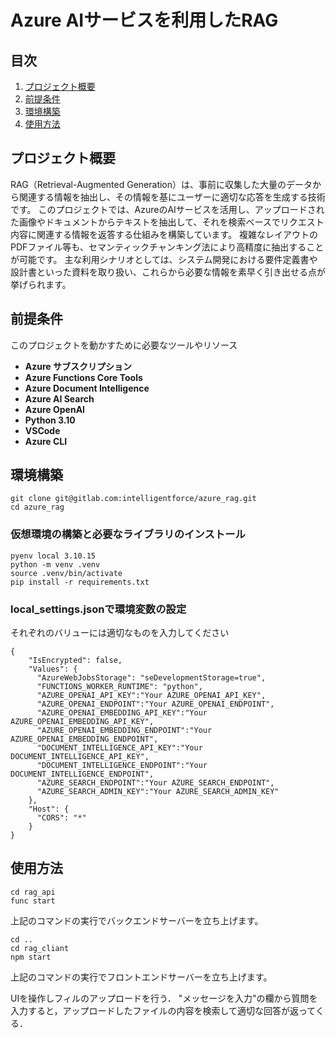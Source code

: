 # Azure AIサービスを利用したRAG 
 
 
## 目次
 
1. [プロジェクト概要](#プロジェクト概要)
2. [前提条件](#前提条件)
3. [環境構築](#環境構築)
4. [使用方法](#使用方法)
 
 
 
## プロジェクト概要
 
RAG（Retrieval-Augmented Generation）は、事前に収集した大量のデータから関連する情報を抽出し、その情報を基にユーザーに適切な応答を生成する技術です。
このプロジェクトでは、AzureのAIサービスを活用し、アップロードされた画像やドキュメントからテキストを抽出して、それを検索ベースでリクエスト内容に関連する情報を返答する仕組みを構築しています。
複雑なレイアウトのPDFファイル等も、セマンティックチャンキング法により高精度に抽出することが可能です。
主な利用シナリオとしては、システム開発における要件定義書や設計書といった資料を取り扱い、これらから必要な情報を素早く引き出せる点が挙げられます。

 
## 前提条件
 
このプロジェクトを動かすために必要なツールやリソース
 
- **Azure サブスクリプション**
- **Azure Functions Core Tools**
- **Azure Document Intelligence**
- **Azure AI Search**
- **Azure OpenAI**
- **Python 3.10**
- **VSCode**
- **Azure CLI**
 
 
 
## 環境構築
 
```
git clone git@gitlab.com:intelligentforce/azure_rag.git
cd azure_rag
```
 
### 仮想環境の構築と必要なライブラリのインストール
 
```
pyenv local 3.10.15
python -m venv .venv
source .venv/bin/activate
pip install -r requirements.txt
```
 
### local_settings.jsonで環境変数の設定
それぞれのバリューには適切なものを入力してください
```
{
    "IsEncrypted": false,
    "Values": {
      "AzureWebJobsStorage": "seDevelopmentStorage=true",
      "FUNCTIONS_WORKER_RUNTIME": "python",
      "AZURE_OPENAI_API_KEY":"Your AZURE_OPENAI_API_KEY",
      "AZURE_OPENAI_ENDPOINT":"Your AZURE_OPENAI_ENDPOINT",
      "AZURE_OPENAI_EMBEDDING_API_KEY":"Your AZURE_OPENAI_EMBEDDING_API_KEY",
      "AZURE_OPENAI_EMBEDDING_ENDPOINT":"Your AZURE_OPENAI_EMBEDDING_ENDPOINT",
      "DOCUMENT_INTELLIGENCE_API_KEY":"Your DOCUMENT_INTELLIGENCE_API_KEY",
      "DOCUMENT_INTELLIGENCE_ENDPOINT":"Your DOCUMENT_INTELLIGENCE_ENDPOINT",
      "AZURE_SEARCH_ENDPOINT":"Your AZURE_SEARCH_ENDPOINT",
      "AZURE_SEARCH_ADMIN_KEY":"Your AZURE_SEARCH_ADMIN_KEY"
    },
    "Host": {
      "CORS": "*"
    }
}
```
 
 
 
## 使用方法
 
```
cd rag_api
func start
```
 
上記のコマンドの実行でバックエンドサーバーを立ち上げます。<br>

```
cd ..
cd rag_cliant
npm start
``` 
上記のコマンドの実行でフロントエンドサーバーを立ち上げます。<br>


UIを操作しフィルのアップロードを行う．
"メッセージを入力"の欄から質問を入力すると，アップロードしたファイルの内容を検索して適切な回答が返ってくる．
